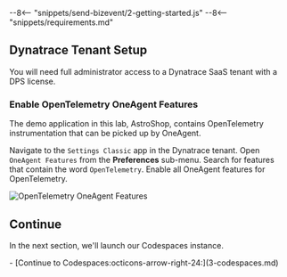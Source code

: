 --8<-- "snippets/send-bizevent/2-getting-started.js"
--8<-- "snippets/requirements.md"

## Dynatrace Tenant Setup

You will need full administrator access to a Dynatrace SaaS tenant with a DPS license.

### Enable OpenTelemetry OneAgent Features

The demo application in this lab, AstroShop, contains OpenTelemetry instrumentation that can be picked up by OneAgent.

Navigate to the `Settings Classic` app in the Dynatrace tenant.  Open `OneAgent Features` from the **Preferences** sub-menu.  Search for features that contain the word `OpenTelemetry`.  Enable all OneAgent features for OpenTelemetry.

![OpenTelemetry OneAgent Features](../img/getting-started_dynatrace_oneagent_features_opentelemetry.png)

## Continue

In the next section, we'll launch our Codespaces instance.

<div class="grid cards" markdown>
- [Continue to Codespaces:octicons-arrow-right-24:](3-codespaces.md)
</div>
